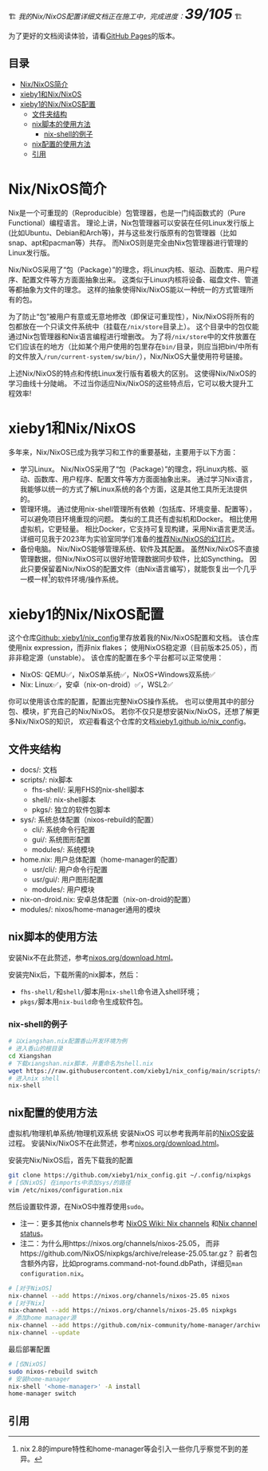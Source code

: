 🏗️ *我的Nix/NixOS配置详细文档正在施工中，完成进度：<span style="font-size:2em;">**39/105**</span>* 🏗️

为了更好的文档阅读体验，请看[GitHub Pages](https://xieby1.github.io/nix_config/)的版本。

## 目录

<!-- vim-markdown-toc GFM -->

* [Nix/NixOS简介](#nixnixos简介)
* [xieby1和Nix/NixOS](#xieby1和nixnixos)
* [xieby1的Nix/NixOS配置](#xieby1的nixnixos配置)
  * [文件夹结构](#文件夹结构)
  * [nix脚本的使用方法](#nix脚本的使用方法)
    * [nix-shell的例子](#nix-shell的例子)
  * [nix配置的使用方法](#nix配置的使用方法)
  * [引用](#引用)

<!-- vim-markdown-toc -->

# Nix/NixOS简介

Nix是一个可重现的（Reproducible）包管理器，也是一门纯函数式的（Pure Functional）编程语言。
理论上讲，Nix包管理器可以安装在任何Linux发行版上(比如Ubuntu、Debian和Arch等)，并与这些发行版原有的包管理器（比如snap、apt和pacman等）共存。
而NixOS则是完全由Nix包管理器进行管理的Linux发行版。

Nix/NixOS采用了“包（Package）”的理念，将Linux内核、驱动、函数库、用户程序、配置文件等方方面面抽象出来。
这类似于Linux内核将设备、磁盘文件、管道等都抽象为文件的理念。
这样的抽象使得Nix/NixOS能以一种统一的方式管理所有的包。

为了防止“包”被用户有意或无意地修改（即保证可重现性），Nix/NixOS将所有的包都放在一个只读文件系统中（挂载在`/nix/store`目录上）。
这个目录中的包仅能通过Nix包管理器和Nix语言编程进行增删改。
为了将`/nix/store`中的文件放置在它们应该在的地方（比如某个用户使用的包里存在`bin/`目录，则应当把bin/中所有的文件放入`/run/current-system/sw/bin/`），Nix/NixOS大量使用符号链接。

上述Nix/NixOS的特点和传统Linux发行版有着极大的区别。
这使得Nix/NixOS的学习曲线十分陡峭。
不过当你适应Nix/NixOS的这些特点后，它可以极大提升工程效率!

# xieby1和Nix/NixOS

多年来，Nix/NixOS已成为我学习和工作的重要基础，主要用于以下方面：

* 学习Linux。
  Nix/NixOS采用了“包（Package）”的理念，将Linux内核、驱动、函数库、用户程序、配置文件等方方面面抽象出来。
  通过学习Nix语言，我能够以统一的方式了解Linux系统的各个方面，这是其他工具所无法提供的。
* 管理环境。
  通过使用nix-shell管理所有依赖（包括库、环境变量、配置等），可以避免项目环境重现的问题。
  类似的工具还有虚拟机和Docker。
  相比使用虚拟机，它更轻量。
  相比Docker，它支持可复现构建，采用Nix语言更灵活。
  详细可见我于2023年为实验室同学们准备的[推荐Nix/NixOS的幻灯片](https://xieby1.github.io/nix_config/docs/slides/2023.nix-env.html)。
* 备份电脑。
  Nix/NixOS能够管理系统、软件及其配置。
  虽然Nix/NixOS不直接管理数据，但Nix/NixOS可以很好地管理数据同步软件，比如Syncthing。
  因此只要保留着Nix/NixOS的配置文件（由Nix语言编写），就能恢复出一个几乎一模一样[^impure]的软件环境/操作系统。

# xieby1的Nix/NixOS配置

这个仓库[Github: xieby1/nix_config](https://github.com/xieby1/nix_config)里存放着我的Nix/NixOS配置和文档。
该仓库使用nix expression，而非nix flakes；
使用NixOS稳定源（目前版本25.05），而非非稳定源（unstable）。
该仓库的配置在多个平台都可以正常使用：

* NixOS: QEMU✅，NixOS单系统✅，NixOS+Windows双系统✅
* Nix: Linux✅，安卓（nix-on-droid）✅，WSL2✅

你可以使用该仓库的配置，配置出完整NixOS操作系统。
也可以使用其中的部分包、模块，扩充自己的Nix/NixOS。
若你不仅只是想安装Nix/NixOS，还想了解更多Nix/NixOS的知识，
欢迎看看这个仓库的文档[xieby1.github.io/nix_config](https://xieby1.github.io/nix_config)。

## 文件夹结构

* docs/: 文档
* scripts/: nix脚本
  * fhs-shell/: 采用FHS的nix-shell脚本
  * shell/: nix-shell脚本
  * pkgs/: 独立的软件包脚本
* sys/: 系统总体配置（nixos-rebuild的配置）
  * cli/: 系统命令行配置
  * gui/: 系统图形配置
  * modules/: 系统模块
* home.nix: 用户总体配置（home-manager的配置）
  * usr/cli/: 用户命令行配置
  * usr/gui/: 用户图形配置
  * modules/: 用户模块
* nix-on-droid.nix: 安卓总体配置（nix-on-droid的配置）
* modules/: nixos/home-manager通用的模块

## nix脚本的使用方法

安装Nix不在此赘述，参考[nixos.org/download.html](https://nixos.org/download.html)。

安装完Nix后，下载所需的nix脚本，然后：

* `fhs-shell/`和`shell/`脚本用`nix-shell`命令进入shell环境；
* `pkgs/`脚本用`nix-build`命令生成软件包。

### nix-shell的例子

```bash
# 以xiangshan.nix配置香山开发环境为例
# 进入香山的根目录
cd Xiangshan
# 下载xiangshan.nix脚本，并重命名为shell.nix
wget https://raw.githubusercontent.com/xieby1/nix_config/main/scripts/shell/xiangshan.nix -O shell.nix
# 进入nix shell
nix-shell
```

## nix配置的使用方法

虚拟机/物理机单系统/物理机双系统 安装NixOS 可以参考我两年前的[NixOS安装](./docs/howto/install_nixos.html)过程。
安装Nix/NixOS不在此赘述，参考[nixos.org/download.html](https://nixos.org/download.html)。

安装完Nix/NixOS后，首先下载我的配置

```bash
git clone https://github.com/xieby1/nix_config.git ~/.config/nixpkgs
# [仅NixOS] 在imports中添加sys/的路径
vim /etc/nixos/configuration.nix
```

然后设置软件源，在NixOS中推荐使用`sudo`。

* 注一：更多其他nix channels参考
  [NixOS Wiki: Nix channels](https://nixos.wiki/wiki/Nix_channels)
  和[Nix channel status](https://status.nixos.org/)。
* 注二：为什么用https://nixos.org/channels/nixos-25.05，
  而非https://github.com/NixOS/nixpkgs/archive/release-25.05.tar.gz？
  前者包含额外内容，比如programs.command-not-found.dbPath，详细见`man configuration.nix`。

```bash
# [对于NixOS]
nix-channel --add https://nixos.org/channels/nixos-25.05 nixos
# [对于Nix]
nix-channel --add https://nixos.org/channels/nixos-25.05 nixpkgs
# 添加home manager源
nix-channel --add https://github.com/nix-community/home-manager/archive/release-25.05.tar.gz home-manager
nix-channel --update
```

最后部署配置

```bash
# [仅NixOS]
sudo nixos-rebuild switch
# 安装home-manager
nix-shell '<home-manager>' -A install
home-manager switch
```

## 引用

[^impure]: nix 2.8的impure特性和home-manager等会引入一些你几乎察觉不到的差异。

[^doc_thesis]: Dolstra, Eelco. “The purely functional software deployment model.” (2006).

[^nix-on-droid]: [github.com/t184256/nix-on-droid](https://github.com/t184256/nix-on-droid) termux的分支，支持nix。
